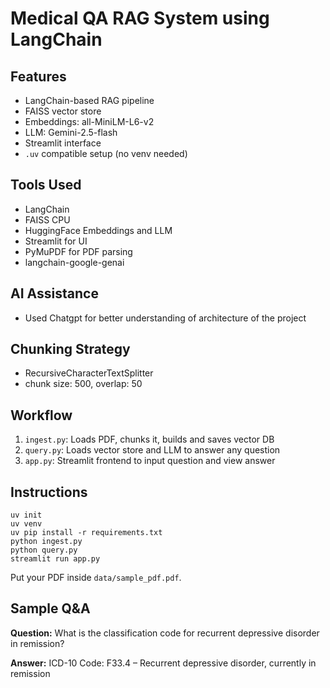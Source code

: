 # Medical QA RAG System using LangChain

##  Features
- LangChain-based RAG pipeline
- FAISS vector store
- Embeddings: all-MiniLM-L6-v2
- LLM: Gemini-2.5-flash
- Streamlit interface
- `.uv` compatible setup (no venv needed)

##  Tools Used
- LangChain
- FAISS CPU
- HuggingFace Embeddings and LLM
- Streamlit for UI
- PyMuPDF for PDF parsing
- langchain-google-genai

## AI Assistance
- Used Chatgpt for better understanding of architecture of the project

##  Chunking Strategy
- RecursiveCharacterTextSplitter
- chunk size: 500, overlap: 50

##  Workflow
1. `ingest.py`: Loads PDF, chunks it, builds and saves vector DB
2. `query.py`: Loads vector store and LLM to answer any question
3. `app.py`: Streamlit frontend to input question and view answer

##  Instructions
```
uv init
uv venv
uv pip install -r requirements.txt
python ingest.py
python query.py
streamlit run app.py
```

Put your PDF inside `data/sample_pdf.pdf`.

##  Sample Q&A
**Question:** What is the classification code for recurrent depressive disorder in remission?

**Answer:** ICD-10 Code: F33.4 – Recurrent depressive disorder, currently in remission
